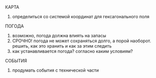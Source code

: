 КАРТА
1) определиться со системой координат для гексагонального поля

ПОГОДА
1) возможно, погода должна влиять на запасы
2) СРОЧНО! погода не может сохраняться долго, а порой наоборот. решить, как это хранить и как за этим следить
3) как устанавливается погода? согласно каким условиям?

СОБЫТИЯ
1) продумать события с технической части